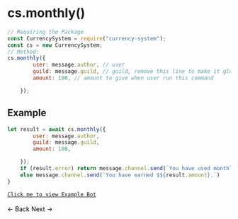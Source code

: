 # cs.monthly()
```js
// Requiring the Package
const CurrencySystem = require("currency-system");
const cs = new CurrencySystem;
// Method:
cs.monthly({
        user: message.author, // user
        guild: message.guild, // guild, remove this line to make it global
        amount: 100, // amount to give when user run this command

    });
```
## Example
```js
let result = await cs.monthly({
        user: message.author,
        guild: message.guild,
        amount: 100,

    });
    if (result.error) return message.channel.send(`You have used monthly recently Try again in ${result.time}`);
    else message.channel.send(`You have earned $${result.amount}.`)
}
```
[`Click me to view Example Bot`](https://github.com/BIntelligent/currency-system/tree/main/ExampleBot) <br><br>
<a href="https://bintelligent.github.io/currency-system/examples/weekly" class="button"><- Back</a>
<a href="https://bintelligent.github.io/currency-system/examples/work" class="button">Next -></a> <br><br><br>
<style>
.button {
    -webkit-appearance: button;
    -moz-appearance: button;
    appearance: button;
    text-align: center;
    text-decoration: none;
    color: initial;
}
 </style>
